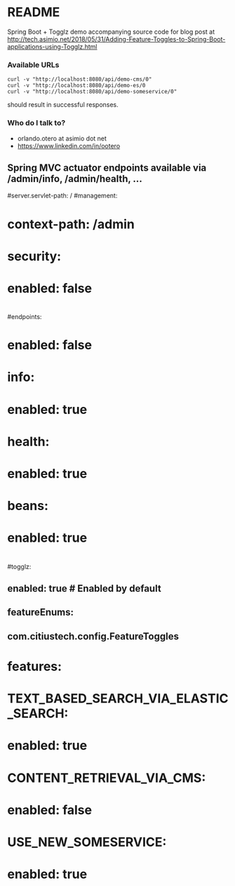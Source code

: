# README #

Spring Boot + Togglz demo accompanying source code for blog post at http://tech.asimio.net/2018/05/31/Adding-Feature-Toggles-to-Spring-Boot-applications-using-Togglz.html

### Available URLs

```
curl -v "http://localhost:8080/api/demo-cms/0"
curl -v "http://localhost:8080/api/demo-es/0
curl -v "http://localhost:8080/api/demo-someservice/0"
```
should result in successful responses. 

### Who do I talk to? ###

* orlando.otero at asimio dot net
* https://www.linkedin.com/in/ootero


## Spring MVC actuator endpoints available via /admin/info, /admin/health, ...
#server.servlet-path: /
#management:
#  context-path: /admin
#  security:
#    enabled: false
#
#endpoints:
#  enabled: false
#  info:
#    enabled: true
#  health:
#    enabled: true
#  beans:
#    enabled: true
#
#togglz:
##  enabled: true # Enabled by default
##  featureEnums:
##    com.citiustech.config.FeatureToggles
#  features:
#    TEXT_BASED_SEARCH_VIA_ELASTIC_SEARCH:
#      enabled: true
#    CONTENT_RETRIEVAL_VIA_CMS:
#      enabled: false
#    USE_NEW_SOMESERVICE:
#      enabled: true
#

